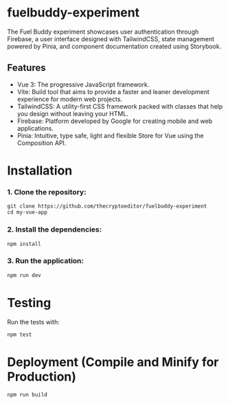 # fuelbuddy-experiment

The Fuel Buddy experiment showcases user authentication through Firebase, a user interface designed with TailwindCSS, state management powered by Pinia, and component documentation created using Storybook.

 ## Features
- Vue 3: The progressive JavaScript framework.
- Vite: Build tool that aims to provide a faster and leaner development experience for modern web projects.
- TailwindCSS: A utility-first CSS framework packed with classes that help you design without leaving your HTML.
- Firebase: Platform developed by Google for creating mobile and web applications.
- Pinia: Intuitive, type safe, light and flexible Store for Vue using the Composition API.


 # Installation

 ### 1. Clone the repository:

 ```
git clone https://github.com/thecryptoeditor/fuelbuddy-experiment
cd my-vue-app
 ```

 ### 2. Install the dependencies:

 ```
 npm install
 ```


 ### 3. Run the application:

 ```sh
 npm run dev
 ```

 # Testing
Run the tests with:

```sh
npm test
```

# Deployment (Compile and Minify for Production)

```sh
npm run build
```
